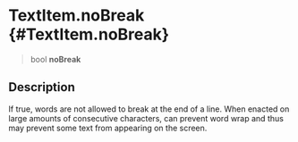 TextItem.noBreak {#TextItem.noBreak}
================

> bool **noBreak**

Description
-----------

If true, words are not allowed to break at the end of a line. When
enacted on large amounts of consecutive characters, can prevent word
wrap and thus may prevent some text from appearing on the screen.
